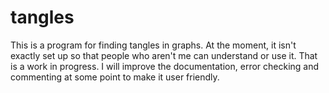 # tangles

This is a program for finding tangles in graphs. At the moment, it isn't exactly set up so that people who aren't me can understand or use it. That is a work in progress. I will improve the documentation, error checking and commenting at some point to make it user friendly.
